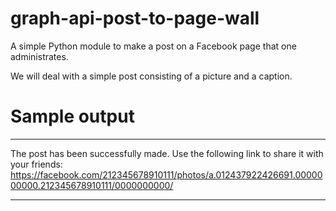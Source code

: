# graph-api-post-to-page-wall
A simple Python module to make a post on a Facebook page that one administrates.

We will deal with a simple post consisting of a picture and a caption.


Sample output
=============

******************

The post has been successfully made. Use the following link to share it with your friends: https://facebook.com/212345678910111/photos/a.012437922426691.0000000000.212345678910111/0000000000/

******************
